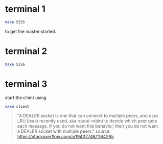 
# terminal 1

```bash
make 5555 
```
to get the master started. 

# terminal 2
```bash
make 5556
```

# terminal 3

start the client using

```bash
make client
```


> "A DEALER socket is one that can connect to multiple peers, and uses LRU (least recently used, aka round-robin) to decide which peer gets each message. If you do not want this behavior, then you do not want a DEALER socket with multiple peers."
source: https://stackoverflow.com/a/19432748/1164295
